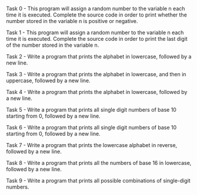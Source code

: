 Task 0 - This program will assign a random number to the variable n each time it is executed. Complete the source code in order to print whether the number stored in the variable n is positive or negative.

Task 1 - This program will assign a random number to the variable n each time it is executed. Complete the source code in order to print the last digit of the number stored in the variable n.

Task 2 - Write a program that prints the alphabet in lowercase, followed by a new line.

Task 3 - Write a program that prints the alphabet in lowercase, and then in uppercase, followed by a new line.

Task 4 - Write a program that prints the alphabet in lowercase, followed by a new line.

Task 5 - Write a program that prints all single digit numbers of base 10 starting from 0, followed by a new line.

Task 6 - Write a program that prints all single digit numbers of base 10 starting from 0, followed by a new line.

Task 7 - Write a program that prints the lowercase alphabet in reverse, followed by a new line.

Task 8 - Write a program that prints all the numbers of base 16 in lowercase, followed by a new line.

Task 9 - Write a program that prints all possible combinations of single-digit numbers.